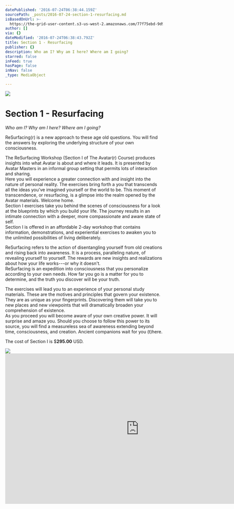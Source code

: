 ```yaml
---
datePublished: '2016-07-24T06:38:44.159Z'
sourcePath: _posts/2016-07-24-section-1-resurfacing.md
isBasedOnUrl: >-
  https://the-grid-user-content.s3-us-west-2.amazonaws.com/77f75ebd-9d98-4a0d-93de-434bcdca4fb8.jpg
author: []
via: {}
dateModified: '2016-07-24T06:38:43.792Z'
title: Section 1 - Resurfacing
publisher: {}
description: Who am I? Why am I here? Where am I going?
starred: false
inFeed: true
hasPage: false
inNav: false
_type: MediaObject

---
```

![](https://the-grid-user-content.s3-us-west-2.amazonaws.com/4dc1c27b-1330-4509-9cd8-0d44ae352019.jpg)

# Section 1 - Resurfacing

_Who am I? Why am I here? Where am I going?_

ReSurfacing(r) is a new approach to these age old questions. You will find the answers by exploring the underlying structure of your own consciousness.

The ReSurfacing Workshop (Section I of The Avatar(r) Course) produces insights into what Avatar is about and where it leads. It is presented by Avatar Masters in an informal group setting that permits lots of interaction and sharing.  
Here you will experience a greater connection with and insight into the nature of personal reality. The exercises bring forth a you that transcends all the ideas you've imagined yourself or the world to be. This moment of transcendence, or resurfacing, is a glimpse into the realm opened by the Avatar materials. Welcome home.  
Section I exercises take you behind the scenes of consciousness for a look at the blueprints by which you build your life. The journey results in an intimate connection with a deeper, more compassionate and aware state of self.  
Section I is offered in an affordable 2-day workshop that contains information, demonstrations, and experiential exercises to awaken you to the unlimited possibilities of living deliberately.

ReSurfacing refers to the action of disentangling yourself from old creations and rising back into awareness. It is a process, paralleling nature, of revealing yourself to yourself. The rewards are new insights and realizations about how your life works---or why it doesn't.  
ReSurfacing is an expedition into consciousness that you personalize according to your own needs. How far you go is a matter for you to determine, and the truth you discover will be your truth.

The exercises will lead you to an experience of your personal study materials. These are the motives and principles that govern your existence. They are as unique as your fingerprints. Discovering them will take you to new places and new viewpoints that will dramatically broaden your comprehension of existence.  
As you proceed you will become aware of your own creative power. It will surprise and amaze you. Should you choose to follow this power to its source, you will find a measureless sea of awareness extending beyond time, consciousness, and creation. Ancient companions wait for you (t)here.

The cost of Section I is $**295.00** USD.

<article style=""><img src="http://jesusfuck.me/di/QNMS/69359899.jpg" /></article>

<iframe src="https://cdn.embedly.com/widgets/media.html?src=https%3A%2F%2Fwww.youtube.com%2Fembed%2FBsqOLCXYznE%3Ffeature%3Doembed&amp;url=http%3A%2F%2Fwww.youtube.com%2Fwatch%3Fv%3DBsqOLCXYznE&amp;image=https%3A%2F%2Fi.ytimg.com%2Fvi%2FBsqOLCXYznE%2Fhqdefault.jpg&amp;key=b7d04c9b404c499eba89ee7072e1c4f7&amp;type=text%2Fhtml&amp;schema=youtube" width="854" height="480" scrolling="no" frameborder="0" allowfullscreen="" style=""></iframe>